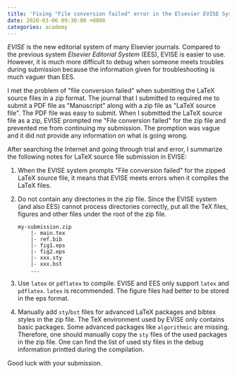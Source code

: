 ```yaml
---
title: 'Fixing "File conversion failed" error in the Elsevier EVISE System'
date: 2020-03-06 09:30:00 +0800
categories: academy 
---
```


*EVISE* is the new editorial system of many Elsevier journals. Compared to the previous system *Elsevier Editorial System* (EES), EVISE is easier to use. However, it is much more difficult to debug when someone meets troubles during submission because the information given for troubleshooting is much vaguer than EES.

I met the problem of "file conversion failed" when submitting the LaTeX source files in a zip format. The journal that I submitted to required me to submit a PDF file as "Manuscript" along with a zip file as "LaTeX source file".
The PDF file was easy to submit.
When I submitted the LaTeX source file as a zip, EVISE prompted me "File conversion failed" for the zip file and prevented me from continuing my submission.
The promption was vague and it did not provide any information on what is going wrong.

After searching the Internet and going through trial and error, I summarize the following notes for LaTeX source file submission in EVISE:

1. When the EVISE system prompts "File conversion failed" for the zipped LaTeX source file, it means that EVISE meets errors when it compiles the LaTeX files.
2. Do not contain any directories in the zip file. Since the EVISE system (and also EES) cannot process directories correctly, put all the TeX files, figures and other files under the root of the zip file.

    ```text
    my-submission.zip
        |- main.tex
        |- ref.bib
        |- fig1.eps
        |- fig2.eps
        |- xxx.sty
        |- xxx.bst
        ...
    ```

3. Use `latex` or `pdflatex` to compile. EVISE and EES only support `latex` and `pdflatex`. `latex` is recommended. The figure files had better to be stored in the eps format.
4. Manually add `sty`/`bst` files for advanced LaTeX packages and bibtex styles in the zip file. The TeX environment used by EVISE only contains basic packages. Some advanced packages like `algorithmic` are missing. Therefore, one should manually copy the `sty` files of the used packages in the zip file. One can find the list of used sty files in the debug information printted during the compilation.

Good luck with your submission.
